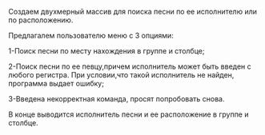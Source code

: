 Создаем двухмерный массив для поиска песни по ее исполнителю или по расположению.

Предлагалем пользователю меню с 3 опциями:

1-Поиск песни по месту нахождения в группе и столбце;

2-Поиск песни по ее певцу,причем исполнитель может быть введен с любого регистра.
При условии,что такой исполнитель не найден, программа выдает ошибку;

3-Введена некорректная команда, просят попробовать снова.

В конце выводится исполнитель песни и ее расположение в группе и столбце.
